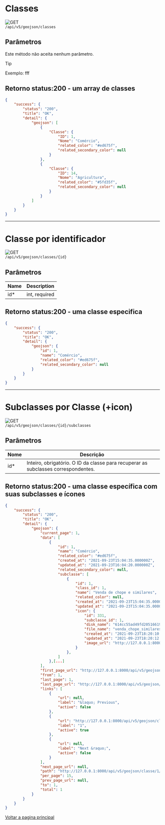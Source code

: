 <!--
![GET](https://img.shields.io/badge/HTTP-GET-0080FF)
![POST](https://img.shields.io/badge/HTTP-POST-00CC00)
![PUT](https://img.shields.io/badge/HTTP-PUT-FFFF00)
![DELETE](https://img.shields.io/badge/HTTP-DELETE-FF0000)   -->

# Classes

![GET](https://img.shields.io/badge/HTTP-GET-0080FF)  
`/api/v5/geojson/classes`

## Parâmetros

Este método não aceita nenhum parâmetro.

> [!TIP]
> Exemplo: fff

## Retorno status:200 - um array de classes

```json
{
    "success": {
        "status": "200",
        "title": "OK",
        "detail": {
            "geojson": [
                {
                    "Classe": {
                        "ID": 1,
                        "Nome": "Comércio",
                        "related_color": "#ed675f",
                        "related_secondary_color": null
                    }
                },
                {
                    "Classe": {
                        "ID": 14,
                        "Nome": "Agricultura",
                        "related_color": "#5fd35f",
                        "related_secondary_color": null
                    }
                }
            ]
        }
    }
}
```

---

# Classe por identificador

![GET](https://img.shields.io/badge/HTTP-GET-0080FF)  
`/api/v5/geojson/classes/{id}`

## Parâmetros

<!-- Este método não aceita nenhum parâmetro. -->

| Name | Description   |
| ---- | ------------- |
| id\* | int, required |

## Retorno status:200 - uma classe especifica

```json
{
    "success": {
        "status": "200",
        "title": "OK",
        "detail": {
            "geojson": {
                "id": 1,
                "name": "Comércio",
                "related_color": "#ed675f",
                "related_secondary_color": null
            }
        }
    }
}
```

---

# Subclasses por Classe (+icon)

![GET](https://img.shields.io/badge/HTTP-GET-0080FF)  
`/api/v5/geojson/classes/{id}/subclasses`

## Parâmetros

| Nome | Descrição                                                                          |
| ---- | ---------------------------------------------------------------------------------- |
| id\* | Inteiro, obrigatório. O ID da classe para recuperar as subclasses correspondentes. |

## Retorno status:200 - uma classe específica com suas subclasses e ícones

```json
{
    "success": {
        "status": "200",
        "title": "OK",
        "detail": {
            "geojson": {
                "current_page": 1,
                "data": [
                    {
                        "id": 1,
                        "name": "Comércio",
                        "related_color": "#ed675f",
                        "created_at": "2021-09-23T15:04:35.000000Z",
                        "updated_at": "2021-09-23T16:04:20.000000Z",
                        "related_secondary_color": null,
                        "subclasse": [
                            {
                                "id": 1,
                                "class_id": 1,
                                "name": "Venda de chope e similares",
                                "related_color": null,
                                "created_at": "2021-09-23T15:04:35.000000Z",
                                "updated_at": "2021-09-23T15:04:35.000000Z",
                                "icon": {
                                    "id": 331,
                                    "subclasse_id": 1,
                                    "disk_name": "614cc55ad49fd205166190.png",
                                    "file_name": "venda_chope_similares.png",
                                    "created_at": "2021-09-23T18:20:10.000000Z",
                                    "updated_at": "2021-09-23T18:20:12.000000Z",
                                    "image_url": "http://127.0.0.1:8000/storage/614/cc5/5ad/614cc55ad49fd205166190.png"
                                }
                            },
                        ]
                    },[...]
                ],
                "first_page_url": "http://127.0.0.1:8000/api/v5/geojson/classe/1/subclasses?page=1",
                "from": 1,
                "last_page": 1,
                "last_page_url": "http://127.0.0.1:8000/api/v5/geojson/classe/1/subclasses?page=1",
                "links": [
                    {
                        "url": null,
                        "label": "&laquo; Previous",
                        "active": false
                    },
                    {
                        "url": "http://127.0.0.1:8000/api/v5/geojson/classe/1/subclasses?page=1",
                        "label": "1",
                        "active": true
                    },
                    {
                        "url": null,
                        "label": "Next &raquo;",
                        "active": false
                    }
                ],
                "next_page_url": null,
                "path": "http://127.0.0.1:8000/api/v5/geojson/classe/1/subclasses",
                "per_page": 15,
                "prev_page_url": null,
                "to": 1,
                "total": 1
            }
        }
    }
}
```


[Voltar a pagina principal](/README.md)
